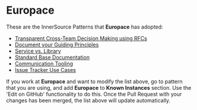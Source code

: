 # Europace

These are the InnerSource Patterns that **Europace** has adopted:

* [Transparent Cross-Team Decision Making using RFCs](../patterns/2-structured/transparent-cross-team-decision-making-using-rfcs.md)
* [Document your Guiding Principles](../patterns/2-structured/document-your-guiding-principles.md)
* [Service vs. Library](../patterns/2-structured/service-vs-library.md)
* [Standard Base Documentation](../patterns/2-structured/project-setup/base-documentation.md)
* [Communication Tooling](../patterns/2-structured/project-setup/communication-tooling.md)
* [Issue Tracker Use Cases](../patterns/2-structured/project-setup/issue-tracker.md)

If you work at **Europace** and want to modify the list above, go to pattern that you are using, and add **Europace** to **Known Instances** section.
Use the 'Edit on GitHub' functionality to do this.
Once the Pull Request with your changes has been merged, the list above will update automatically.

